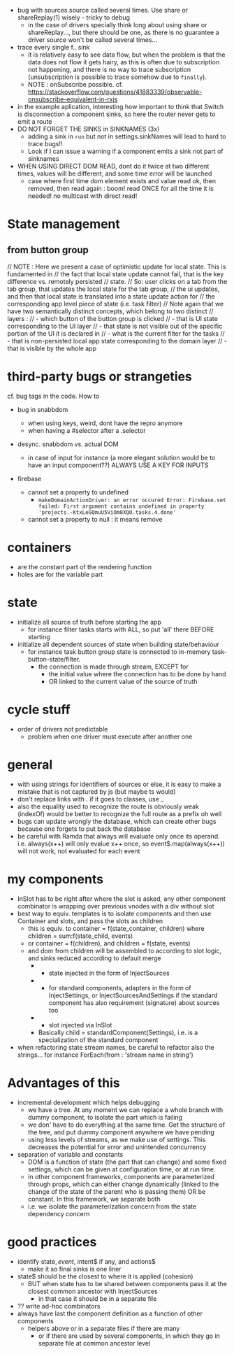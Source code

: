 - bug with sources.source called several times. Use share or shareReplay(1) wisely - tricky to debug
  - in the case of drivers specially think long about using share or shareReplay..., but there should be one, as there is no guarantee a driver source won't be called several times...
- trace every single f.. sink
  - it is relatively easy to see data flow, but when the problem is that the data does not flow it gets hairy, as this is often due to subscription not happening, and there is no way to trace subscription (unsubscription is possible to trace somehow due to `finally`).
  - NOTE : onSubscribe possible. cf. https://stackoverflow.com/questions/41883339/observable-onsubscribe-equivalent-in-rxjs
- in the example aplication, interesting how important to think that Switch is disconnection a component sinks, so here the router never gets to emit a route
- DO NOT FORGET THE SINKS in SINKNAMES (3x)
  - adding a sink in `run` but not in settings.sinkNames will lead to hard to trace bugs!!
  - Look if I can issue a warning if a component emits a sink not part of sinknames
- WHEN USING DIRECT DOM READ, dont do it twice at two different times, values will be different, 
and some time error will be launched
  - case where first time dom element exists and value read ok, then removed, then read again : 
  boom! read ONCE for all the time it is needed! no multicast with direct read! 

# State management
## from button group
// NOTE : Here we present a case of optimistic update for local state. This is fundamented in
// the fact that local state update cannot fail, that is the key difference vs. remotely persisted
// state.
// So: user clicks on a tab from the tab group, that updates the local state for the tab group,
// the ui updates, and then that local state is translated into a state update action for
// the corresponding app level piece of state (i.e. task filter)
// Note again that we have two semantically distinct concepts, which belong to two distinct
// layers :
// - which button of the button group is clicked
//   - that is UI state corresponding to the UI layer
//    - that state is not visible out of the specific portion of the UI it is declared in
// - what is the current filter for the tasks
//   - that is non-persisted local app state corresponding to the domain layer
//   - that is visible by the whole app

# third-party bugs or strangeties
cf. bug tags in the code. How to 

- bug in snabbdom
  - when using keys, weird, dont have the repro anymore
  - when having a #selector after a .selector
- desync. snabbdom vs. actual DOM
  - in case of input for instance (a more elegant solution would be to have an input component??) ALWAYS USE A KEY FOR INPUTS

- firebase
  - cannot set a property to undefined
    - `makeDomainActionDriver: an error occured Error: Firebase.set failed: First argument contains undefined in property 'projects.-KtxLeGQmuU5ViOm8XQO.tasks.4.done'  `
  - cannot set a property to null : it means remove

# containers
- are the constant part of the rendering function
- holes are for the variable part

# state
- initialize all source of truth before starting the app
  - for instance filter tasks starts with ALL, so put 'all' there BEFORE starting
- initialize all dependent sources of state when building state/behaviour
  - for instance task button group state is connected to in-memory task-button-state/filter.
    - the connection is made through stream, EXCEPT for 
      - the initial value where the connection has to be done by hand
      - OR linked to the current value of the source of truth

# cycle stuff
- order of drivers not predictable
  - problem when one driver must execute after another one

# general
- with using strings for identifiers of sources or else, it is easy to make a mistake that is not captured by js (but maybe ts would)
- don't replace links with . if it goes to classes, use _
- also the equality used to recognize the route is obviously weak (indexOf) would be better to recognize the full route as a prefix oh well
- bugs can update wrongly the database, which can create other bugs because one forgets to put back the database
- be careful with Ramda that always will evaluate only once its operand. i.e. always(x++) will 
only evalue x++ once, so event$.map(always(x++)) will not work, not evaluated for each event

# my components
- InSlot has to be right after where the slot is asked, any other component combinator is wrapping over previous vnodes with a div without slot
- best way to equiv. templates is to isolate components and then use Container and slots, and pass the slots as children
  - this is equiv. to container = f(state_container, children) where children = sum:f(state_child, events)
  - or container = f(children), and children = f(state, events)
  - and dom from children will be assembled to according to slot logic, and sinks reduced according to default merge
    - + state injected in the form of InjectSources
    - + for standard components, adapters in the form of InjectSettings, or InjectSourcesAndSettings if the standard component has also requirement (signature) about sources too 
    - + slot injected via InSlot
    - Basically child = standardComponent(Settings), i.e. is a specialization of the standard component
- when refactoring state stream names, be careful to refactor also the strings... for instance ForEach(from : 'stream name in string')


# Advantages of this
- incremental development which helps debugging
  - we have a tree. At any moment we can replace a whole branch with dummy component, to isolate 
  the part which is failing
  - we don' have to do everything at the same time. Get the structure of the tree, and put dummy 
  component anywhere we have pending
  - using less levels of streams, as we make use of settings. This decreases the potential for 
  error and unintended concurrency
- separation of variable and constants
  - DOM is a function of state (the part that can change) and some fixed settings, which can be 
  given at configuration time, or at run time.
  - in other component frameworks, components are parameterized through props, which can either 
  change dynamically (linked to the change of the state of the parent who is passing them) OR be 
  constant. In this framework, we separate both
  - i.e. we isolate the parameterization concern from the state dependency concern

# good practices
- identify state$, event$, intent$ if any, and actions$
  - make it so final sinks is one liner
- state$ should be the closest to where it is applied (cohesion)
  - BUT when state has to be shared between components pass it at the closest common ancestor 
  with InjectSources
    - in that case it should be in a separate file
- ?? write ad-hoc combinators
- always have last the component definition as a function of other components
  - helpers above or in a separate files if there are many
    - or if there are used by several components, in which they go in separate file at common 
    ancestor level
